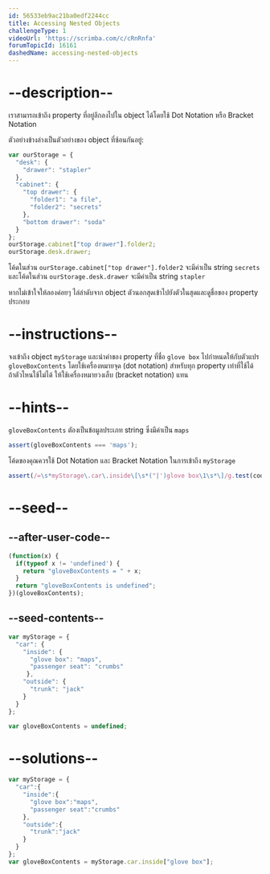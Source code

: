 ```yaml
---
id: 56533eb9ac21ba0edf2244cc
title: Accessing Nested Objects
challengeType: 1
videoUrl: 'https://scrimba.com/c/cRnRnfa'
forumTopicId: 16161
dashedName: accessing-nested-objects
---
```


# --description--

เราสามารถเข้าถึง property ที่อยู่ลึกลงไปใน object ได้โดยใช้ Dot Notation หรือ Bracket Notation

ตัวอย่างข้างล่างเป็นตัวอย่างของ object ที่ซ้อนกันอยู่:

```js
var ourStorage = {
  "desk": {
    "drawer": "stapler"
  },
  "cabinet": {
    "top drawer": { 
      "folder1": "a file",
      "folder2": "secrets"
    },
    "bottom drawer": "soda"
  }
};
ourStorage.cabinet["top drawer"].folder2;
ourStorage.desk.drawer;
```

โค้ดในส่วน `ourStorage.cabinet["top drawer"].folder2` จะมีค่าเป็น string `secrets`
และโค้ดในส่วน `ourStorage.desk.drawer` จะมีค่าเป็น string `stapler`

หากไม่เข้าใจให้ลองค่อยๆ ไล่ลำดับจาก object ตัวนอกสุดเข้าไปยังตัวในสุดและดูชื่อของ property ประกอบ
# --instructions--

จงเข้าถึง object `myStorage` และนำค่าของ property ที่ชื่อ `glove box` ไปกำหนดให้กับตัวแปร `gloveBoxContents` โดยใช้เครื่องหมายจุด (dot notation) สำหรับทุก property เท่าที่ใช้ได้ ถ้าตัวไหนใช้ไม่ได้ ให้ใช้เครื่องหมายวงเล็บ (bracket notation) แทน

# --hints--

`gloveBoxContents` ตัองเป็นข้อมูลประเภท string ซึ่งมีค่าเป็น `maps`

```js
assert(gloveBoxContents === 'maps');
```

โค้ดของคุณควรใช้ Dot Notation และ Bracket Notation ในการเข้าถึง `myStorage`

```js
assert(/=\s*myStorage\.car\.inside\[\s*("|')glove box\1\s*\]/g.test(code));
```

# --seed--

## --after-user-code--

```js
(function(x) { 
  if(typeof x != 'undefined') { 
    return "gloveBoxContents = " + x;
  }
  return "gloveBoxContents is undefined";
})(gloveBoxContents);
```

## --seed-contents--

```js
var myStorage = {
  "car": {
    "inside": {
      "glove box": "maps",
      "passenger seat": "crumbs"
     },
    "outside": {
      "trunk": "jack"
    }
  }
};

var gloveBoxContents = undefined;
```

# --solutions--

```js
var myStorage = {
  "car":{
    "inside":{
      "glove box":"maps",
      "passenger seat":"crumbs"
    },
    "outside":{
      "trunk":"jack"
    }
  }
};
var gloveBoxContents = myStorage.car.inside["glove box"];
```
